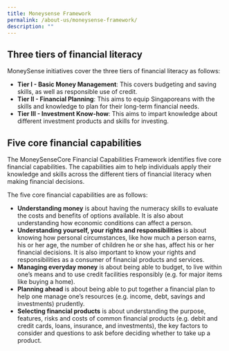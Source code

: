 ```yaml
---
title: Moneysense Framework
permalink: /about-us/moneysense-framework/
description: ""
---
```

Three tiers of financial literacy
---------------------------------

MoneySense initiatives cover the three tiers of financial literacy as follows:

*   **Tier I - Basic Money Management**: This covers budgeting and saving skills, as well as responsible use of credit.
*   **Tier II - Financial Planning**: This aims to equip Singaporeans with the skills and knowledge to plan for their long-term financial needs.
*   **Tier III - Investment Know-how**: This aims to impart knowledge about different investment products and skills for investing.

Five core financial capabilities
--------------------------------

The MoneySenseCore Financial Capabilities Framework identifies five core financial capabilities. The capabilities aim to help individuals apply their knowledge and skills across the different tiers of financial literacy when making financial decisions.

The five core financial capabilities are as follows:

*   **Understanding money** is about having the numeracy skills to evaluate the costs and benefits of options available. It is also about understanding how economic conditions can affect a person.
*   **Understanding yourself, your rights and responsibilities** is about knowing how personal circumstances, like how much a person earns, his or her age, the number of children he or she has, affect his or her financial decisions. It is also important to know your rights and responsibilities as a consumer of financial products and services.
*   **Managing everyday money** is about being able to budget, to live within one’s means and to use credit facilities responsibly (e.g. for major items like buying a home).
*   **Planning ahead** is about being able to put together a financial plan to help one manage one’s resources (e.g. income, debt, savings and investments) prudently.
*   **Selecting financial products** is about understanding the purpose, features, risks and costs of common financial products (e.g. debit and credit cards, loans, insurance, and investments), the key factors to consider and questions to ask before deciding whether to take up a product.